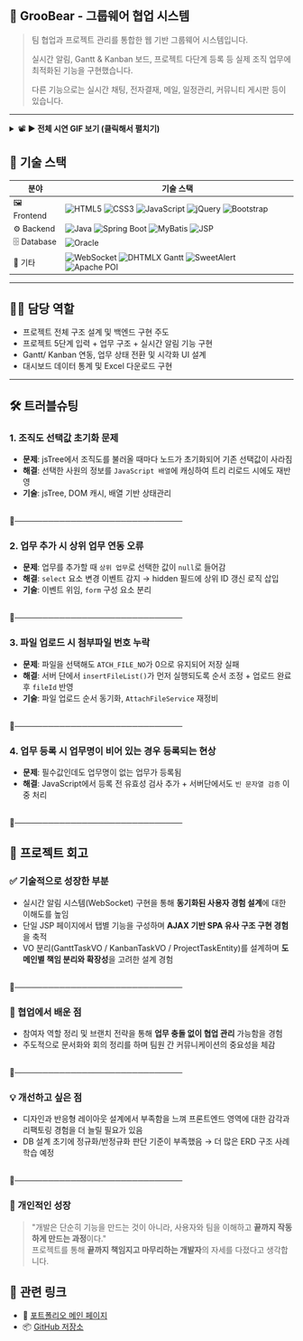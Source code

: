 ## 📂 GrooBear - 그룹웨어 협업 시스템

> 팀 협업과 프로젝트 관리를 통합한 웹 기반 그룹웨어 시스템입니다.
> 
> 실시간 알림, Gantt & Kanban 보드, 프로젝트 다단계 등록 등 실제 조직 업무에 최적화된 기능을 구현했습니다.
> 
> 다른 기능으로는 실시간 채팅, 전자결재, 메일, 일정관리, 커뮤니티 게시판 등이 있습니다.

---

<details>
<summary>📽️ <strong>▶️ 전체 시연 GIF 보기 (클릭해서 펼치기)</strong></summary>

## 🖥 메인 페이지

![메인](./preview/main/main.gif)

---

## 📊 대시보드 (탭1)

![대시보드](./preview/dashboard/dashboard.gif)

---

## 📁 프로젝트 목록 (탭2)

### 🔸 삭제 기능
![삭제](./preview/project-list/delete.gif)

### 🔸 필터 검색
![필터 검색](./preview/project-list/filter.gif)

### 🔸 엑셀 다운로드
![엑셀](./preview/project-list/excel.gif)

📎 결과 예시:
![엑셀결과](./preview/project-list/excel-result.png)

---

## 📝 프로젝트 생성 (탭2)

### 🔸 Step1 ~ Step4 입력 단계
- 기본 정보, 참여자 등록, 업무 등록, 주소 및 금액 설정, 최종 확인까지 포함

| Step | 미리보기 |
|------|----------|
| Step1 | ![step1](./preview/insert/insert1.gif) |
| Step2 | ![step2](./preview/insert/insert2.gif) |
| Step3 | ![step3](./preview/insert/insert3.gif) |
| Step4 | ![step4](./preview/insert/insert4.gif) |

---

## 🔍 프로젝트 상세 보기

![상세](./preview/project-detail/projectDetail.gif)

📎 업무 추가 화면:
![업무 추가](./preview/project-detail/taskAdd.png)

---

## 🛠 프로젝트 수정

![수정](./preview/update/update.gif)

---

## 📈 Gantt 차트 (탭3)

| 설명 | 예시 |
|------|------|
| 간트 기본 구성 | ![Gantt1](./preview/gantt/Gantt1.gif) |
| 간트 상세보기 | ![Gantt2](./preview/gantt/Gantt2.gif) |

---

## 🗂 프로젝트 칸반 보드 (탭4)

![프로젝트 칸반](./preview/project-kanban/projectKanban.gif)

---

## ✅ 업무 칸반 보드 (탭5)

| 구분 | 미리보기 |
|------|-----------|
| 업무 상태별 이동 | ![taskKanban1](./preview/task-kanban/taskKanban1.gif) |
| 업무 상세 보기 | ![taskKanban2](./preview/task-kanban/taskKanban2.gif) |

---

</details>

## 📌 기술 스택

| 분야 | 기술 스택 |
|------|------------|
| 🖼️ Frontend | ![HTML5](https://img.shields.io/badge/HTML5-E34F26?style=flat-square&logo=html5&logoColor=white) ![CSS3](https://img.shields.io/badge/CSS3-1572B6?style=flat-square&logo=css3&logoColor=white) ![JavaScript](https://img.shields.io/badge/JavaScript-F7DF1E?style=flat-square&logo=javascript&logoColor=black) ![jQuery](https://img.shields.io/badge/jQuery-0769AD?style=flat-square&logo=jquery&logoColor=white) ![Bootstrap](https://img.shields.io/badge/Bootstrap-7952B3?style=flat-square&logo=bootstrap&logoColor=white) |
| ⚙️ Backend | ![Java](https://img.shields.io/badge/Java-007396?style=flat-square&logo=java&logoColor=white) ![Spring Boot](https://img.shields.io/badge/Spring%20Boot-6DB33F?style=flat-square&logo=springboot&logoColor=white) ![MyBatis](https://img.shields.io/badge/MyBatis-000000?style=flat-square&logo=MyBatis&logoColor=white) ![JSP](https://img.shields.io/badge/JSP-00599C?style=flat-square) |
| 🗄️ Database | ![Oracle](https://img.shields.io/badge/Oracle-F80000?style=flat-square&logo=oracle&logoColor=white) |
| 🧩 기타 | ![WebSocket](https://img.shields.io/badge/WebSocket-FF9900?style=for-the-badge&labelColor=black&logo=websocket) ![DHTMLX Gantt](https://img.shields.io/badge/DHTMLX%20Gantt-2D8EFF?style=for-the-badge&labelColor=black) ![SweetAlert](https://img.shields.io/badge/SweetAlert-FFB6C1?style=for-the-badge&labelColor=black) ![Apache POI](https://img.shields.io/badge/Apache%20POI-4B6EAF?style=for-the-badge&labelColor=black) |


---

## 👩‍💻 담당 역할

- 프로젝트 전체 구조 설계 및 백엔드 구현 주도
- 프로젝트 5단계 입력 + 업무 구조 + 실시간 알림 기능 구현
- Gantt/ Kanban 연동, 업무 상태 전환 및 시각화 UI 설계
- 대시보드 데이터 통계 및 Excel 다운로드 구현

---


## 🛠 트러블슈팅

### 1. 조직도 선택값 초기화 문제

- **문제**: jsTree에서 조직도를 불러올 때마다 노드가 초기화되어 기존 선택값이 사라짐
- **해결**: 선택한 사원의 정보를 `JavaScript 배열`에 캐싱하여 트리 리로드 시에도 재반영
- **기술**: jsTree, DOM 캐시, 배열 기반 상태관리



<br>
🌙──────────────────────────────



### 2. 업무 추가 시 상위 업무 연동 오류

- **문제**: 업무를 추가할 때 `상위 업무`로 선택한 값이 `null`로 들어감
- **해결**: `select` 요소 변경 이벤트 감지 → hidden 필드에 상위 ID 갱신 로직 삽입
- **기술**: 이벤트 위임, `form` 구성 요소 분리

<br>
🌙──────────────────────────────


### 3. 파일 업로드 시 첨부파일 번호 누락

- **문제**: 파일을 선택해도 `ATCH_FILE_NO`가 0으로 유지되어 저장 실패
- **해결**: 서버 단에서 `insertFileList()`가 먼저 실행되도록 순서 조정 + 업로드 완료 후 `fileId` 반영
- **기술**: 파일 업로드 순서 동기화, `AttachFileService` 재정비

<br>
🌙──────────────────────────────


### 4. 업무 등록 시 업무명이 비어 있는 경우 등록되는 현상

- **문제**: 필수값인데도 업무명이 없는 업무가 등록됨
- **해결**: JavaScript에서 등록 전 유효성 검사 추가 + 서버단에서도 `빈 문자열 검증` 이중 처리
  
<br>
🌙──────────────────────────────


## 📘 프로젝트 회고

### ✅ 기술적으로 성장한 부분

- 실시간 알림 시스템(WebSocket) 구현을 통해 **동기화된 사용자 경험 설계**에 대한 이해도를 높임
- 단일 JSP 페이지에서 탭별 기능을 구성하며 **AJAX 기반 SPA 유사 구조 구현 경험**을 축적
- VO 분리(GanttTaskVO / KanbanTaskVO / ProjectTaskEntity)를 설계하며 **도메인별 책임 분리와 확장성**을 고려한 설계 경험

<br>
🌙──────────────────────────────


### 🤝 협업에서 배운 점

- 참여자 역할 정리 및 브랜치 전략을 통해 **업무 충돌 없이 협업 관리** 가능함을 경험
- 주도적으로 문서화와 회의 정리를 하며 팀원 간 커뮤니케이션의 중요성을 체감

<br>
🌙──────────────────────────────


### 💡 개선하고 싶은 점

- 디자인과 반응형 레이아웃 설계에서 부족함을 느껴 프론트엔드 영역에 대한 감각과 리팩토링 경험을 더 늘릴 필요가 있음
- DB 설계 초기에 정규화/반정규화 판단 기준이 부족했음 → 더 많은 ERD 구조 사례 학습 예정

<br>
🌙──────────────────────────────


### 🧠 개인적인 성장

> "개발은 단순히 기능을 만드는 것이 아니라, 사용자와 팀을 이해하고 **끝까지 작동하게 만드는 과정**이다."  
> 프로젝트를 통해 **끝까지 책임지고 마무리하는 개발자**의 자세를 다졌다고 생각합니다.





## 🔗 관련 링크

- 🧾 [포트폴리오 메인 페이지](https://seongsil-chae.github.io/portfolio/)
- 📦 [GitHub 저장소](https://github.com/SeongSil-Chae/GrooBear)
